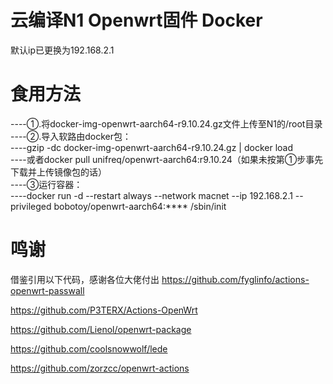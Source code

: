 # 云编译N1 Openwrt固件 Docker
默认ip已更换为192.168.2.1

# 食用方法
----①.将docker-img-openwrt-aarch64-r9.10.24.gz文件上传至N1的/root目录   
----②.导入软路由docker包：  
----gzip -dc docker-img-openwrt-aarch64-r9.10.24.gz | docker load  
----或者docker pull unifreq/openwrt-aarch64:r9.10.24（如果未按第①步事先下载并上传镜像包的话）  
----③运行容器：  
----docker run  -d --restart always --network macnet --ip 192.168.2.1  --privileged bobotoy/openwrt-aarch64:****  /sbin/init  

# 鸣谢
借鉴引用以下代码，感谢各位大佬付出
https://github.com/fyglinfo/actions-openwrt-passwall

https://github.com/P3TERX/Actions-OpenWrt

https://github.com/Lienol/openwrt-package

https://github.com/coolsnowwolf/lede

https://github.com/zorzcc/openwrt-actions
